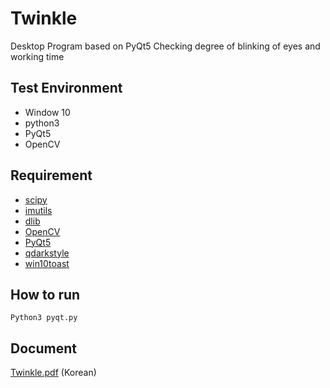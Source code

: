 # Twinkle
Desktop Program based on PyQt5 Checking degree of blinking of eyes and working time

## Test Environment
- Window 10
- python3
- PyQt5
- OpenCV

## Requirement
- [scipy](https://www.scipy.org/)
- [imutils](https://github.com/jrosebr1/imutils)
- [dlib](https://github.com/davisking/dlib)
- [OpenCV](https://opencv-python-tutroals.readthedocs.io/en/latest/)
- [PyQt5](https://www.riverbankcomputing.com/software/pyqt/intro)
- [qdarkstyle](https://github.com/ColinDuquesnoy/QDarkStyleSheet)
- [win10toast](https://github.com/jithurjacob/Windows-10-Toast-Notifications)


## How to run
`Python3 pyqt.py`

## Document
[Twinkle.pdf](./doc/Twinkle.pdf) (Korean)
